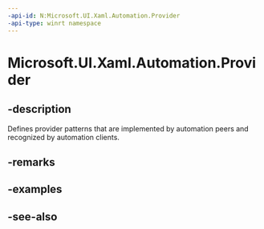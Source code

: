 ```yaml
---
-api-id: N:Microsoft.UI.Xaml.Automation.Provider
-api-type: winrt namespace
---
```


# Microsoft.UI.Xaml.Automation.Provider

## -description
Defines provider patterns that are implemented by automation peers and recognized by automation clients.

## -remarks

## -examples

## -see-also
